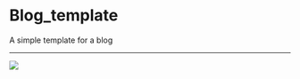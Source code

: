 # Blog_template
A simple template for a blog
<hr />
<img style="max-width:300px;" src="https://cdn.loom.com/sessions/thumbnails/e89f560a4eca4d46b6b88d264607f0ce-1641692151670-with-play.gif"> 
